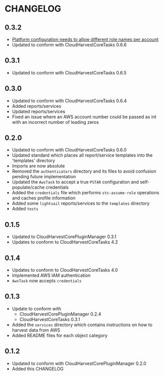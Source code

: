 # CHANGELOG

## 0.3.2
- [Platform configuration needs to allow different role names per account](https://github.com/Cloud-Harvest/CloudHarvestAgent/issues/10)
- Updated to conform with CloudHarvestCoreTasks 0.6.6

## 0.3.1
- Updated to conform with CloudHarvestCoreTasks 0.6.5

## 0.3.0
- Updated to conform with CloudHarvestCoreTasks 0.6.4
- Added reports/services
- Updated reports/services
- Fixed an issue where an AWS account number could be passed as int with an incorrect number of leading zeros

## 0.2.0
- Updated to conform with CloudHarvestCoreTasks 0.6.0
- Updated standard which places all report/service templates into the 'templates' directory
- Imports are now absolute
- Removed the `authenticators` directory and its files to avoid confusion pending future implementation
- Updated the `AwsTask` to accept a true `PSTAR` configuration and self-populate/cache credentials
- Added the `credentials` file which performs `sts-assume-role` operations and caches profile information
- Added some `lightsail` reports/services to the `templates` directory
- Added `tests`

## 0.1.5
- Updated to CloudHarvestCorePluginManager 0.3.1
- Updates to conform to CloudHarvestCoreTasks 4.2

## 0.1.4
- Updates to conform to CloudHarvestCoreTasks 4.0
- Implemented AWS IAM authentication
- `AwsTask` now accepts `credentials`

## 0.1.3
- Update to conform with 
  - CloudHarvestCorePluginManager 0.2.4
  - CloudHarvestCoreTasks 0.3.1
- Added the `services` directory which contains instructions on how to harvest data from AWS
- Added README files for each object category

## 0.1.2
- Updated to conform with CloudHarvestCorePluginManager 0.2.0
- Added this CHANGELOG
